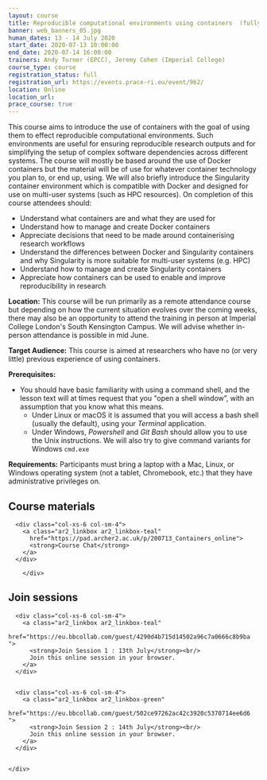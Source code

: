 ```yaml
---
layout: course
title: Reproducible computational environments using containers  (fully booked)
banner: web_banners_05.jpg 
human_dates: 13 - 14 July 2020
start_date: 2020-07-13 10:00:00
end_date: 2020-07-14 16:00:00
trainers: Andy Turner (EPCC), Jeremy Cohen (Imperial College)
course_type: course
registration_status: full
registration_url: https://events.prace-ri.eu/event/962/
location: Online
location_url:
prace_course: true
---
```


This course aims to introduce the use of containers with the goal of using them to effect reproducible computational environments. Such environments are useful for ensuring reproducible research outputs and for simplifying the setup of complex software dependencies across different systems. The course will mostly be based around the use of Docker containers but the material will be of use for whatever container technology you plan to, or end up, using. We will also briefly introduce the Singularity container environment which is compatible with Docker and designed for use on multi-user systems (such as HPC resources). On completion of this course attendees should:

* Understand what containers are and what they are used for
* Understand how to manage and create Docker containers
* Appreciate decisions that need to be made around containerising research workflows
* Understand the differences between Docker and Singularity containers and why Singularity is more suitable for multi-user systems (e.g. HPC)
* Understand how to manage and create Singularity containers
* Appreciate how containers can be used to enable and improve reproducibility in research

**Location:** This course will be run primarily as a remote attendance course but depending on how the current situation evolves over the coming weeks, there may also be an opportunity to attend the training in person at Imperial College London's South Kensington Campus. We will advise whether in-person attendance is possible in mid June.

**Target Audience:** This course is aimed at researchers who have no (or very little) previous experience of using containers. 

**Prerequisites:**

- You should have basic familiarity with using a command shell, and the lesson text will at times request that you "open a shell window”, with an assumption that you know what this means. 
    + Under Linux or macOS it is assumed that you will access a bash shell (usually the default), using your *Terminal* application.
    + Under Windows, *Powershell* and *Git Bash* should allow you to use the Unix instructions. We will also try to give command variants for Windows `cmd.exe`

**Requirements:** Participants must bring a laptop with a Mac, Linux, or Windows operating system (not a tablet, Chromebook, etc.) that they have administrative privileges on.

## Course materials

<section id="service">
    <div class="row ">	

<!--
		
      <div class="col-xs-6 col-sm-4">
        <a class="ar2_linkbox ar2_linkbox-green" 
          href="   ">
          <strong>Course materials</strong>         
        </a>
      </div>
-->

      <div class="col-xs-6 col-sm-4">
        <a class="ar2_linkbox ar2_linkbox-teal" 
          href="https://pad.archer2.ac.uk/p/200713_Containers_online">
          <strong>Course Chat</strong>       
        </a>
      </div>
		
		</div>
		
		
					

<h2>Join sessions		</h2>		


<section id="service">
    <div class="row ">	


      <div class="col-xs-6 col-sm-4">
        <a class="ar2_linkbox ar2_linkbox-teal" 
          href="https://eu.bbcollab.com/guest/4290d4b715d14502a96c7a0666c8b9ba ">
          <strong>Join Session 1 : 13th July</strong><br/>
          Join this online session in your browser.
        </a>
      </div>


      <div class="col-xs-6 col-sm-4">
        <a class="ar2_linkbox ar2_linkbox-green" 
          href="https://eu.bbcollab.com/guest/502ce97262ac42c3920c5370714ee6d6 ">
          <strong>Join Session 2 : 14th July</strong><br/>
          Join this online session in your browser.
        </a>
      </div>

											
    </div>




<!-- 		
<h2><a name="video">Video</a></h2>

<div>
	<iframe width="560" height="315" src="https://www.youtube.com/embed/xxxxxxxxxxx" frameborder="0" allow="accelerometer; autoplay; encrypted-media; gyroscope; picture-in-picture" allowfullscreen></iframe>
</div>
 -->


<!-- 
<h2><a name="slides">Slides</a></h2>


<section id="service">
    <div class="row ">	


      <div class="col-xs-6 col-sm-4">
        <a class="ar2_linkbox ar2_linkbox-teal" href="courses/"
           href="transcript.pdf">
          <strong>Transcript</strong><br/>
          Download a transcript of the video audio
        </a>
      </div>



      <div class="col-xs-6 col-sm-4">
        <a class="ar2_linkbox ar2_linkbox-green" href="courses/"
           href="slides.pdf">
          <strong>Slides</strong><br/>
          Download pdf of the presentation.
        </a>
      </div>
										
    </div>

 -->


<!-- 
<h2><a name="feedback">Feedback</a></h2>

<section id="service">
    <div class="row ">	

      <div class="col-xs-6 col-sm-4">
        <a class="ar2_linkbox ar2_linkbox-teal" 

		   href="https://events.prace-ri.eu/event/962/surveys/652"
		>
          <strong>Feedback</strong><br/>
          Please let us know what was great about this course and anything we can improve
        </a>
      </div>
    </div>
		
 -->
